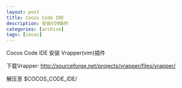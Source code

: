 ```yaml
---
layout: post
title: Cocos Code IDE
description: 安装VIM插件
categories: [archive]
tags: [cocos]
---
```


Cocos Code IDE 安装 Vrapper(vim)插件

下载Vrapper: http://sourceforge.net/projects/vrapper/files/vrapper/

解压至 $COCOS_CODE_IDE/

